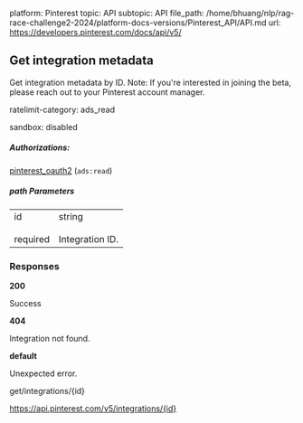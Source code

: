 platform: Pinterest
topic: API
subtopic: API
file_path: /home/bhuang/nlp/rag-race-challenge2-2024/platform-docs-versions/Pinterest_API/API.md
url: https://developers.pinterest.com/docs/api/v5/

## [](#operation/integrations/get_by_id)Get integration metadata

Get integration metadata by ID. Note: If you're interested in joining the beta, please reach out to your Pinterest account manager.

ratelimit-category: ads\_read

sandbox: disabled

##### Authorizations:

[pinterest\_oauth2](#section/Authentication/pinterest_oauth2) (`ads:read`)

##### path Parameters

|     |     |
| --- | --- |
| id<br><br>required | string<br><br>Integration ID. |

### Responses

**200**

Success

**404**

Integration not found.

**default**

Unexpected error.

get/integrations/{id}

https://api.pinterest.com/v5/integrations/{id}